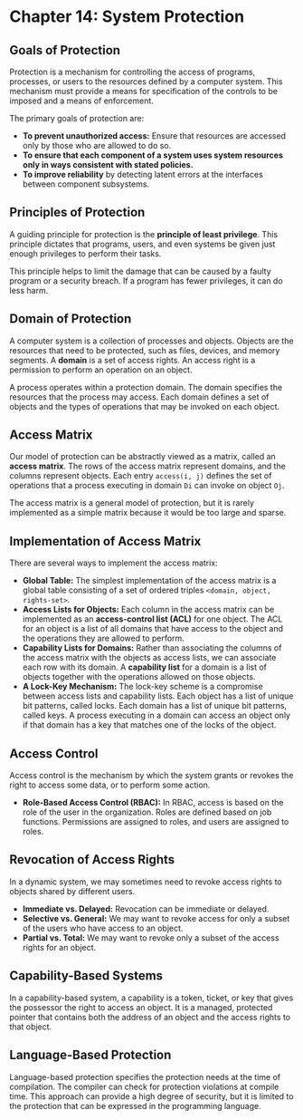 # Chapter 14: System Protection

## Goals of Protection

Protection is a mechanism for controlling the access of programs, processes, or users to the resources defined by a computer system. This mechanism must provide a means for specification of the controls to be imposed and a means of enforcement.

The primary goals of protection are:
-   **To prevent unauthorized access:** Ensure that resources are accessed only by those who are allowed to do so.
-   **To ensure that each component of a system uses system resources only in ways consistent with stated policies.**
-   **To improve reliability** by detecting latent errors at the interfaces between component subsystems.

## Principles of Protection

A guiding principle for protection is the **principle of least privilege**. This principle dictates that programs, users, and even systems be given just enough privileges to perform their tasks.

This principle helps to limit the damage that can be caused by a faulty program or a security breach. If a program has fewer privileges, it can do less harm.

## Domain of Protection

A computer system is a collection of processes and objects. Objects are the resources that need to be protected, such as files, devices, and memory segments. A **domain** is a set of access rights. An access right is a permission to perform an operation on an object.

A process operates within a protection domain. The domain specifies the resources that the process may access. Each domain defines a set of objects and the types of operations that may be invoked on each object.

## Access Matrix

Our model of protection can be abstractly viewed as a matrix, called an **access matrix**. The rows of the access matrix represent domains, and the columns represent objects. Each entry `access(i, j)` defines the set of operations that a process executing in domain `Di` can invoke on object `Oj`.

The access matrix is a general model of protection, but it is rarely implemented as a simple matrix because it would be too large and sparse.

## Implementation of Access Matrix

There are several ways to implement the access matrix:

-   **Global Table:** The simplest implementation of the access matrix is a global table consisting of a set of ordered triples `<domain, object, rights-set>`.
-   **Access Lists for Objects:** Each column in the access matrix can be implemented as an **access-control list (ACL)** for one object. The ACL for an object is a list of all domains that have access to the object and the operations they are allowed to perform.
-   **Capability Lists for Domains:** Rather than associating the columns of the access matrix with the objects as access lists, we can associate each row with its domain. A **capability list** for a domain is a list of objects together with the operations allowed on those objects.
-   **A Lock-Key Mechanism:** The lock-key scheme is a compromise between access lists and capability lists. Each object has a list of unique bit patterns, called locks. Each domain has a list of unique bit patterns, called keys. A process executing in a domain can access an object only if that domain has a key that matches one of the locks of the object.

## Access Control

Access control is the mechanism by which the system grants or revokes the right to access some data, or to perform some action.

-   **Role-Based Access Control (RBAC):** In RBAC, access is based on the role of the user in the organization. Roles are defined based on job functions. Permissions are assigned to roles, and users are assigned to roles.

## Revocation of Access Rights

In a dynamic system, we may sometimes need to revoke access rights to objects shared by different users.

-   **Immediate vs. Delayed:** Revocation can be immediate or delayed.
-   **Selective vs. General:** We may want to revoke access for only a subset of the users who have access to an object.
-   **Partial vs. Total:** We may want to revoke only a subset of the access rights for an object.

## Capability-Based Systems

In a capability-based system, a capability is a token, ticket, or key that gives the possessor the right to access an object. It is a managed, protected pointer that contains both the address of an object and the access rights to that object.

## Language-Based Protection

Language-based protection specifies the protection needs at the time of compilation. The compiler can check for protection violations at compile time. This approach can provide a high degree of security, but it is limited to the protection that can be expressed in the programming language.

